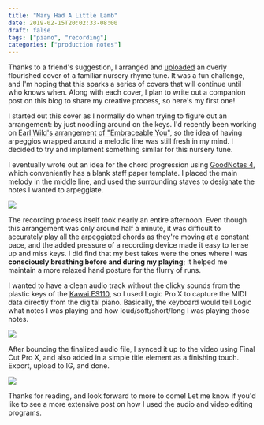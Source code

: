 ```yaml
---
title: "Mary Had A Little Lamb"
date: 2019-02-15T20:02:33-08:00
draft: false
tags: ["piano", "recording"]
categories: ["production notes"]
---
```


Thanks to a friend's suggestion, I arranged and [uploaded](https://www.instagram.com/p/Bt4t8zzgCZ0/) an overly flourished cover of a familiar nursery rhyme tune. It was a fun challenge, and I'm hoping that this sparks a series of covers that will continue until who knows when. Along with each cover, I plan to write out a companion post on this blog to share my creative process, so here's my first one!

I started out this cover as I normally do when trying to figure out an arrangement: by just noodling around on the keys. I'd recently been working on [Earl Wild's arrangement of "Embraceable You"](https://music.youtube.com/watch?v=Bg8eGmzNX6s&feature=share), so the idea of having arpeggios wrapped around a melodic line was still fresh in my mind. I decided to try and implement something similar for this nursery tune.  

I eventually wrote out an idea for the chord progression using [GoodNotes 4](https://itunes.apple.com/us/app/goodnotes-4/id778658393), which conveniently has a blank staff paper template. I placed the main melody in the middle line, and used the surrounding staves to designate the notes I wanted to arpeggiate. 

![](/img/piano-covers-2_orig.jpg)

The recording process itself took nearly an entire afternoon. Even though this arrangement was only around half a minute, it was difficult to accurately play all the arpeggiated chords as they're moving at a constant pace, and the added pressure of a recording device made it easy to tense up and miss keys. I did find that my best takes were the ones where I was **consciously breathing before and during my playing**; it helped me maintain a more relaxed hand posture for the flurry of runs.

I wanted to have a clean audio track without the clicky sounds from the plastic keys of the [Kawai ES110](https://amzn.to/2X7CrYL), so I used Logic Pro X to capture the MIDI data directly from the digital piano. Basically, the keyboard would tell Logic what notes I was playing and how loud/soft/short/long I was playing those notes.

![](/img/screen-shot-2019-02-15-at-12-54-53-pm_orig.png)

After bouncing the finalized audio file, I synced it up to the video using Final Cut Pro X, and also added in a simple title element as a finishing touch. Export, upload to IG, and done.

![](/img/screen-shot-2019-02-15-at-12-56-47-pm_orig.png)

Thanks for reading, and look forward to more to come! Let me know if you'd like to see a more extensive post on how I used the audio and video editing programs.